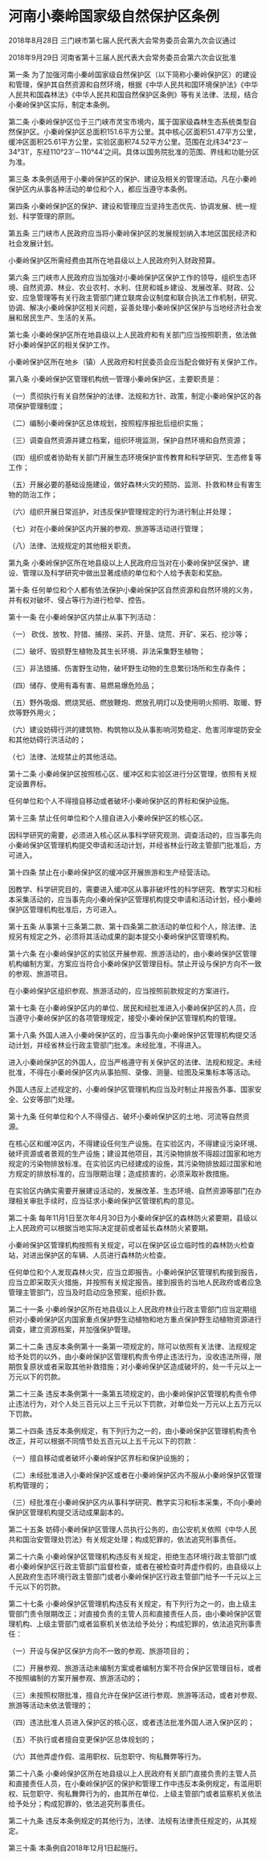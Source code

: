 # 河南小秦岭国家级自然保护区条例

2018年8月28日 三门峡市第七届人民代表大会常务委员会第九次会议通过

2018年9月29日 河南省第十三届人民代表大会常务委员会第六次会议批准

<!-- INFO END -->

第一条 为了加强河南小秦岭国家级自然保护区（以下简称小秦岭保护区）的建设和管理，保护其自然资源和自然环境，根据《中华人民共和国环境保护法》《中华人民共和国森林法》《中华人民共和国自然保护区条例》等有关法律、法规，结合小秦岭保护区实际，制定本条例。

第二条 小秦岭保护区位于三门峡市灵宝市境内，属于国家级森林生态系统类型自然保护区。小秦岭保护区总面积151.6平方公里。其中核心区面积51.47平方公里，缓冲区面积25.61平方公里，实验区面积74.52平方公里。范围在北纬34°23′－34°31′，东经110°23′－110°44′之间。具体以国务院批准的范围、界线和功能分区为准。

第三条 本条例适用于小秦岭保护区的保护、建设及相关的管理活动。凡在小秦岭保护区内从事各种活动的单位和个人，都应当遵守本条例。

第四条 小秦岭保护区的保护、建设和管理应当坚持生态优先、协调发展、统一规划、科学管理的原则。

第五条 三门峡市人民政府应当将小秦岭保护区的发展规划纳入本地区国民经济和社会发展计划。

小秦岭保护区所需经费由其所在地县级以上人民政府列入财政预算。

第六条 三门峡市人民政府应当加强对小秦岭保护区保护工作的领导，组织生态环境、自然资源、林业、农业农村、水利、住房和城乡建设、发展改革、财政、公安、应急管理等有关行政主管部门建立联席会议制度和联合执法工作机制，研究、协调、解决小秦岭保护区相关问题，妥善处理小秦岭保护区保护与当地经济社会发展和居民生产、生活的关系。

第七条 小秦岭保护区所在地县级以上人民政府和有关部门应当按照职责，依法做好小秦岭保护区的相关保护工作。

小秦岭保护区所在地乡（镇）人民政府和村民委员会应当配合做好有关保护工作。

第八条 小秦岭保护区管理机构统一管理小秦岭保护区，主要职责是：

（一）贯彻执行有关自然保护的法律、法规和方针、政策，制定小秦岭保护区的各项保护管理制度；

（二）编制小秦岭保护区总体规划，按照程序报批后组织实施；

（三）调查自然资源并建立档案，组织环境监测，保护自然环境和自然资源；

（四）组织或者协助有关部门开展生态环境保护宣传教育和科学研究、生态修复等工作；

（五）开展必要的基础设施建设，做好森林火灾的预防、监测、扑救和林业有害生物的防治工作；

（六）组织开展日常巡护，对违反保护管理规定的行为进行制止并处理；

（七）对在小秦岭保护区内开展的参观、旅游等活动进行管理；

（八）法律、法规规定的其他相关职责。

第九条 小秦岭保护区所在地县级以上人民政府应当对在小秦岭保护区保护、建设、管理以及科学研究中做出显著成绩的单位和个人给予表彰和奖励。

第十条 任何单位和个人都有依法保护小秦岭保护区自然资源和自然环境的义务，并有权对破坏、侵占等行为进行检举、控告。

第十一条 在小秦岭保护区内禁止从事下列活动：

（一） 砍伐、放牧、狩猎、捕捞、采药、开垦、烧荒、开矿、采石、挖沙等；

（二）破坏、毁损野生植物及其生长环境、非法采集野生植物；

（三）非法猎捕、伤害野生动物，破坏野生动物的生息繁衍场所和生存条件；

（四）储存、使用有毒有害、易燃易爆危险品；

（五）野外吸烟、燃烧冥纸、燃放鞭炮、燃放孔明灯以及使用明火照明、取暖、野炊等野外用火；

（六）建设妨碍行洪的建筑物、构筑物以及从事影响河势稳定、危害河岸堤防安全和其他妨碍行洪活动的；

（七）法律、法规禁止的其他活动。

第十二条 小秦岭保护区按照核心区、缓冲区和实验区进行分区管理，依照有关规定设置界标。

任何单位和个人不得擅自移动或者破坏小秦岭保护区的界标和保护设施。

第十三条 禁止任何单位和个人擅自进入小秦岭保护区的核心区。

因科学研究的需要，必须进入核心区从事科学研究观测、调查活动的，应当事先向小秦岭保护区管理机构提交申请和活动计划，并经省林业行政主管部门批准后，方可进入。

第十四条 禁止在小秦岭保护区的缓冲区开展旅游和生产经营活动。

因教学、科学研究目的，需要进入缓冲区从事非破坏性的科学研究、教学实习和标本采集活动的，应当事先向小秦岭保护区管理机构提交申请和活动计划，经小秦岭保护区管理机构批准后，方可进入。

第十五条 从事第十三条第二款、第十四条第二款活动的单位和个人，除法律、法规另有规定之外，必须将其活动成果的副本提交小秦岭保护区管理机构。

第十六条 在小秦岭保护区的实验区开展参观、旅游活动的，由小秦岭保护区管理机构编制方案，方案应当符合小秦岭保护区管理目标。禁止开设与保护方向不一致的参观、旅游项目。

在小秦岭保护区组织参观、旅游活动的，应当按照前款规定的方案进行。

第十七条 在小秦岭保护区内的单位、居民和经批准进入小秦岭保护区的人员，应当遵守小秦岭保护区的各项管理规定，接受小秦岭保护区管理机构的管理。

第十八条 外国人进入小秦岭保护区的，应当事先向小秦岭保护区管理机构提交活动计划，并经省林业行政主管部门批准。未经批准，不得进入。

进入小秦岭保护区的外国人，应当严格遵守有关保护区的法律、法规和规定。未经批准，不得在小秦岭保护区内从事拍照、录像、测量、绘图及采集标本等活动。

外国人违反上述规定的，小秦岭保护区管理机构应当及时制止并报告外事、国家安全、公安等部门处理。

第十九条 任何单位和个人不得侵占、破坏小秦岭保护区的土地、河流等自然资源。

在核心区和缓冲区内，不得建设任何生产设施。在实验区内，不得建设污染环境、破坏资源或者景观的生产设施；建设其他项目，其污染物排放不得超过国家和地方规定的污染物排放标准。在实验区内已经建成的设施，其污染物排放超过国家和地方规定的排放标准的，应当限期治理；造成损害的，必须采取补救措施。

在实验区内确实需要开展建设活动的，发展改革、生态环境、自然资源等部门在办理相关审批手续时，应当征求小秦岭保护区管理机构的意见。

第二十条 每年11月1日至次年4月30日为小秦岭保护区的森林防火紧要期，县级以上人民政府可以根据当地实际决定提前或者延长森林防火紧要期。

小秦岭保护区管理机构按照有关规定，可以在保护区设立临时性的森林防火检查站，对进出保护区的车辆、人员进行森林防火检查。

任何单位和个人发现森林火灾，应当立即报告。小秦岭保护区管理机构接到报告，应当立即采取灭火措施，并按照有关规定报告。接到报告的当地人民政府或者应急管理主管部门，应当及时启动应急预案，组织扑救。

第二十一条 小秦岭保护区所在地县级以上人民政府林业行政主管部门应当定期组织对小秦岭保护区内国家重点保护野生动植物和地方重点保护野生动植物资源进行调查，建立资源档案，并加强保护管理。

第二十二条 违反本条例第十一条第一项规定的，除可以依照有关法律、法规规定给予处罚的以外，由小秦岭保护区管理机构责令停止违法行为，没收违法所得，限期恢复原状或者采取其他补救措施；对小秦岭保护区造成破坏的，处一千元以上一万元以下的罚款。

第二十三条 违反本条例第十一条第五项规定的，由小秦岭保护区管理机构责令停止违法行为，对个人处三百元以上三千元以下罚款，对单位处一万元以上五万元以下罚款。

第二十四条 违反本条例规定，有下列行为之一的，由小秦岭保护区管理机构责令改正，并可以根据不同情节处五百元以上五千元以下的罚款：

（一）擅自移动或者破坏小秦岭保护区界标和保护设施的；

（二）未经批准进入小秦岭保护区或者在小秦岭保护区内不服从小秦岭保护区管理机构管理的；

（三）经批准在小秦岭保护区内从事科学研究、教学实习和标本采集，不向小秦岭保护区管理机构提交活动成果副本的。

第二十五条 妨碍小秦岭保护区管理人员执行公务的，由公安机关依照《中华人民共和国治安管理处罚法》有关规定处理；构成犯罪的，依法追究刑事责任。

第二十六条 小秦岭保护区管理机构违反有关规定，拒绝生态环境行政主管部门或者小秦岭保护区行政主管部门监督检查，或者在被检查时弄虚作假的，由县级以上人民政府生态环境行政主管部门或者小秦岭保护区行政主管部门给予一千元以上三千元以下的罚款。

第二十七条 小秦岭保护区管理机构违反有关规定，有下列行为之一的，由上级主管部门责令限期改正；对直接负责的主管人员和直接责任人员，由小秦岭保护区管理机构、上级主管部门或者监察机关依法给予处分；构成犯罪的，依法追究刑事责任：

（一）开设与保护区保护方向不一致的参观、旅游项目的；

（二）开展参观、旅游活动未编制方案或者编制方案不符合保护区管理目标，或者不按照编制的方案开展参观、旅游活动的；

（三）未按照权限批准，擅自允许在保护区进行参观、旅游等活动，或者对参观、旅游等活动未依法管理的；

（四）违法批准人员进入保护区的核心区，或者违法批准外国人进入保护区的；

（五）不执行或者擅自变更保护区总体规划的；

（六）其他弄虚作假、滥用职权、玩忽职守、徇私舞弊等行为。

第二十八条 小秦岭保护区所在地县级以上人民政府有关部门直接负责的主管人员和直接责任人员，在小秦岭保护区的保护和管理工作中违反本条例规定，有滥用职权、玩忽职守、徇私舞弊行为的，由其所在单位、上级主管部门或者监察机关依法给予处分；构成犯罪的，依法追究刑事责任。

第二十九条 违反本条例规定的其他行为，法律、法规有法律责任规定的，从其规定。

第三十条 本条例自2018年12月1日起施行。